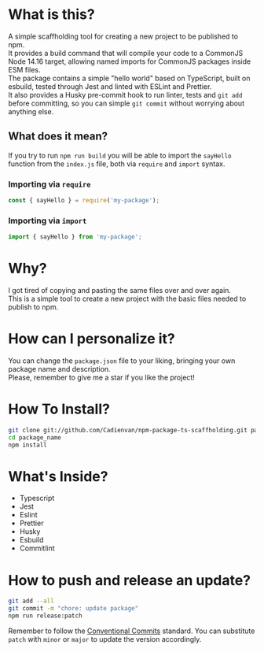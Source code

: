 # What is this?

A simple scaffholding tool for creating a new project to be published to npm.  
It provides a build command that will compile your code to a CommonJS Node 14.16 target, allowing named imports for CommonJS packages inside ESM files.  
The package contains a simple "hello world" based on TypeScript, built on esbuild, tested through Jest and linted with ESLint and Prettier.  
It also provides a Husky pre-commit hook to run linter, tests and `git add` before committing, so you can simple `git commit` without worrying about anything else.

## What does it mean?

If you try to run `npm run build` you will be able to import the `sayHello` function from the `index.js` file, both via `require` and `import` syntax.

### Importing via `require`

```js
const { sayHello } = require('my-package');
```

### Importing via `import`

```js
import { sayHello } from 'my-package';
```

# Why?

I got tired of copying and pasting the same files over and over again.  
This is a simple tool to create a new project with the basic files needed to publish to npm.

# How can I personalize it?

You can change the `package.json` file to your liking, bringing your own package name and description.  
Please, remember to give me a star if you like the project!

# How To Install?

```bash
git clone git://github.com/Cadienvan/npm-package-ts-scaffholding.git package_name
cd package_name
npm install
```

# What's Inside?

- Typescript
- Jest
- Eslint
- Prettier
- Husky
- Esbuild
- Commitlint

# How to push and release an update?

```bash
git add --all
git commit -m "chore: update package"
npm run release:patch
```

Remember to follow the [Conventional Commits](https://www.conventionalcommits.org/en/v1.0.0/) standard.
You can substitute `patch` with `minor` or `major` to update the version accordingly.
